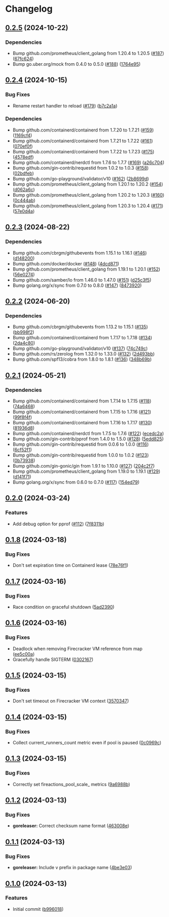 # Changelog

## [0.2.5](https://github.com/hostinger/fireactions/compare/v0.2.4...v0.2.5) (2024-10-22)


### Dependencies

* Bump github.com/prometheus/client_golang from 1.20.4 to 1.20.5 ([#187](https://github.com/hostinger/fireactions/issues/187)) ([67fc624](https://github.com/hostinger/fireactions/commit/67fc624401f432646428b7378b16034a6d5e5e11))
* Bump go.uber.org/mock from 0.4.0 to 0.5.0 ([#188](https://github.com/hostinger/fireactions/issues/188)) ([1764e95](https://github.com/hostinger/fireactions/commit/1764e957d92978e748863f17d62ac268d961fb05))

## [0.2.4](https://github.com/hostinger/fireactions/compare/v0.2.3...v0.2.4) (2024-10-15)


### Bug Fixes

* Rename restart handler to reload ([#179](https://github.com/hostinger/fireactions/issues/179)) ([b7c2a1a](https://github.com/hostinger/fireactions/commit/b7c2a1a19d51a5292c66005cb5646405d1cdbcfb))


### Dependencies

* Bump github.com/containerd/containerd from 1.7.20 to 1.7.21 ([#159](https://github.com/hostinger/fireactions/issues/159)) ([1169cf4](https://github.com/hostinger/fireactions/commit/1169cf41ce7b71692fd0da59f522958e912bb699))
* Bump github.com/containerd/containerd from 1.7.21 to 1.7.22 ([#161](https://github.com/hostinger/fireactions/issues/161)) ([070ef0f](https://github.com/hostinger/fireactions/commit/070ef0f2d591b5264e14015f3568563bdfc8651a))
* Bump github.com/containerd/containerd from 1.7.22 to 1.7.23 ([#175](https://github.com/hostinger/fireactions/issues/175)) ([4578edf](https://github.com/hostinger/fireactions/commit/4578edff9381e3e54edc256af58b950b752da6c1))
* Bump github.com/containerd/nerdctl from 1.7.6 to 1.7.7 ([#169](https://github.com/hostinger/fireactions/issues/169)) ([a26c704](https://github.com/hostinger/fireactions/commit/a26c7042f33fd7a9035204f4a5b9a169e1af82a4))
* Bump github.com/gin-contrib/requestid from 1.0.2 to 1.0.3 ([#158](https://github.com/hostinger/fireactions/issues/158)) ([02bdfeb](https://github.com/hostinger/fireactions/commit/02bdfeb6e5df8eb55a4cd38b20547602a3afc248))
* Bump github.com/go-playground/validator/v10 ([#162](https://github.com/hostinger/fireactions/issues/162)) ([2b8699d](https://github.com/hostinger/fireactions/commit/2b8699d6af513775c0fa1c35226e8dc57737e860))
* Bump github.com/prometheus/client_golang from 1.20.1 to 1.20.2 ([#154](https://github.com/hostinger/fireactions/issues/154)) ([d062a6c](https://github.com/hostinger/fireactions/commit/d062a6c2b6938f7244cede9f3bb063abc591ff47))
* Bump github.com/prometheus/client_golang from 1.20.2 to 1.20.3 ([#160](https://github.com/hostinger/fireactions/issues/160)) ([0c444ab](https://github.com/hostinger/fireactions/commit/0c444abf8a7ff2ec6e20159dec7e1297fc36574d))
* Bump github.com/prometheus/client_golang from 1.20.3 to 1.20.4 ([#171](https://github.com/hostinger/fireactions/issues/171)) ([57e0d4a](https://github.com/hostinger/fireactions/commit/57e0d4ac7d51ed19e9fcbb7d1d077e59ebd7bcf5))

## [0.2.3](https://github.com/hostinger/fireactions/compare/v0.2.2...v0.2.3) (2024-08-22)


### Dependencies

* Bump github.com/cbrgm/githubevents from 1.15.1 to 1.16.1 ([#146](https://github.com/hostinger/fireactions/issues/146)) ([d148200](https://github.com/hostinger/fireactions/commit/d148200914eebc33b1315c515c91b7e5bab2cf5b))
* Bump github.com/docker/docker ([#148](https://github.com/hostinger/fireactions/issues/148)) ([4dcd871](https://github.com/hostinger/fireactions/commit/4dcd871ef3c3f6d1c6453b1befef93287fe88c55))
* Bump github.com/prometheus/client_golang from 1.19.1 to 1.20.1 ([#152](https://github.com/hostinger/fireactions/issues/152)) ([56e0274](https://github.com/hostinger/fireactions/commit/56e027453d064f106bcff9f33b20985e09601359))
* Bump github.com/samber/lo from 1.46.0 to 1.47.0 ([#151](https://github.com/hostinger/fireactions/issues/151)) ([d25c3f5](https://github.com/hostinger/fireactions/commit/d25c3f5ef37f79399e86cfb020567aaeb1049194))
* Bump golang.org/x/sync from 0.7.0 to 0.8.0 ([#147](https://github.com/hostinger/fireactions/issues/147)) ([8473920](https://github.com/hostinger/fireactions/commit/8473920c00bb088ea53fd42e99dd6ccdbc17e835))

## [0.2.2](https://github.com/hostinger/fireactions/compare/v0.2.1...v0.2.2) (2024-06-20)


### Dependencies

* Bump github.com/cbrgm/githubevents from 1.13.2 to 1.15.1 ([#135](https://github.com/hostinger/fireactions/issues/135)) ([bb998f2](https://github.com/hostinger/fireactions/commit/bb998f25e520ef8920b6241f41f6eedd9b9b3dc7))
* Bump github.com/containerd/containerd from 1.7.17 to 1.7.18 ([#134](https://github.com/hostinger/fireactions/issues/134)) ([2da4c80](https://github.com/hostinger/fireactions/commit/2da4c8065a509361983ace253642df29fa48fdbf))
* Bump github.com/go-playground/validator/v10 ([#137](https://github.com/hostinger/fireactions/issues/137)) ([74c749c](https://github.com/hostinger/fireactions/commit/74c749cf227f59bcf374f7e69f96fabcad12ae19))
* Bump github.com/rs/zerolog from 1.32.0 to 1.33.0 ([#132](https://github.com/hostinger/fireactions/issues/132)) ([2d493bb](https://github.com/hostinger/fireactions/commit/2d493bb9f92c0dcc8a8d844ae884c8b5c192b3ae))
* Bump github.com/spf13/cobra from 1.8.0 to 1.8.1 ([#136](https://github.com/hostinger/fireactions/issues/136)) ([348b69b](https://github.com/hostinger/fireactions/commit/348b69bbb8915c87d370623dbcf9248690bda93e))

## [0.2.1](https://github.com/hostinger/fireactions/compare/v0.2.0...v0.2.1) (2024-05-21)


### Dependencies

* Bump github.com/containerd/containerd from 1.7.14 to 1.7.15 ([#118](https://github.com/hostinger/fireactions/issues/118)) ([74a6468](https://github.com/hostinger/fireactions/commit/74a646846365873e061c62e95e03c9ef8bb1ab55))
* Bump github.com/containerd/containerd from 1.7.15 to 1.7.16 ([#121](https://github.com/hostinger/fireactions/issues/121)) ([99f8f4f](https://github.com/hostinger/fireactions/commit/99f8f4f1a1c191d5def4592be03bedcda63e3d81))
* Bump github.com/containerd/containerd from 1.7.16 to 1.7.17 ([#130](https://github.com/hostinger/fireactions/issues/130)) ([81936d8](https://github.com/hostinger/fireactions/commit/81936d8c172bba450aefad29ee60df64fedd0fe1))
* Bump github.com/containerd/nerdctl from 1.7.5 to 1.7.6 ([#122](https://github.com/hostinger/fireactions/issues/122)) ([ecedc2a](https://github.com/hostinger/fireactions/commit/ecedc2af9441cf6df3b666d746f9acda3656308e))
* Bump github.com/gin-contrib/pprof from 1.4.0 to 1.5.0 ([#128](https://github.com/hostinger/fireactions/issues/128)) ([5edd825](https://github.com/hostinger/fireactions/commit/5edd8256f8d2a37f4e8466f875615977cd1a62f7))
* Bump github.com/gin-contrib/requestid from 0.0.6 to 1.0.0 ([#116](https://github.com/hostinger/fireactions/issues/116)) ([6cf52f1](https://github.com/hostinger/fireactions/commit/6cf52f161b769cd8ef53d1ff77024ebe588204be))
* Bump github.com/gin-contrib/requestid from 1.0.0 to 1.0.2 ([#123](https://github.com/hostinger/fireactions/issues/123)) ([0b73938](https://github.com/hostinger/fireactions/commit/0b7393819b23620140b770c586e2a828efa49386))
* Bump github.com/gin-gonic/gin from 1.9.1 to 1.10.0 ([#127](https://github.com/hostinger/fireactions/issues/127)) ([204c2f7](https://github.com/hostinger/fireactions/commit/204c2f74a8385762534d741e182248020ffca943))
* Bump github.com/prometheus/client_golang from 1.19.0 to 1.19.1 ([#129](https://github.com/hostinger/fireactions/issues/129)) ([d141f71](https://github.com/hostinger/fireactions/commit/d141f71fc01e6c0b18bbd89de42877bfcca7624d))
* Bump golang.org/x/sync from 0.6.0 to 0.7.0 ([#117](https://github.com/hostinger/fireactions/issues/117)) ([154ed79](https://github.com/hostinger/fireactions/commit/154ed79c75570780c4d36c9291d5e3dd28605a3b))

## [0.2.0](https://github.com/hostinger/fireactions/compare/v0.1.8...v0.2.0) (2024-03-24)


### Features

* Add debug option for pprof ([#112](https://github.com/hostinger/fireactions/issues/112)) ([7f8311b](https://github.com/hostinger/fireactions/commit/7f8311ba98a144c81376484e67c6abb73245317e))

## [0.1.8](https://github.com/hostinger/fireactions/compare/v0.1.7...v0.1.8) (2024-03-18)


### Bug Fixes

* Don't set expiration time on Containerd lease ([78e76f1](https://github.com/hostinger/fireactions/commit/78e76f18571622e405f93a990526155f099dbf2b))

## [0.1.7](https://github.com/hostinger/fireactions/compare/v0.1.6...v0.1.7) (2024-03-16)


### Bug Fixes

* Race condition on graceful shutdown ([5ad2390](https://github.com/hostinger/fireactions/commit/5ad23903740cf1b54645cb97bd40f7ab83c74c72))

## [0.1.6](https://github.com/hostinger/fireactions/compare/v0.1.5...v0.1.6) (2024-03-16)


### Bug Fixes

* Deadlock when removing Firecracker VM reference from map ([ee5c00a](https://github.com/hostinger/fireactions/commit/ee5c00ac61df9065709b51e14b0113d3c0925c0f))
* Gracefully handle SIGTERM ([0302167](https://github.com/hostinger/fireactions/commit/0302167b3c4cd34fe1c9fa1ae8202697d4ef42c4))

## [0.1.5](https://github.com/hostinger/fireactions/compare/v0.1.4...v0.1.5) (2024-03-15)


### Bug Fixes

* Don't set timeout on Firecracker VM context ([3570347](https://github.com/hostinger/fireactions/commit/3570347149bb99348a345f6e4fb3b55301ef8907))

## [0.1.4](https://github.com/hostinger/fireactions/compare/v0.1.3...v0.1.4) (2024-03-15)


### Bug Fixes

* Collect current_runners_count metric even if pool is paused ([0c0969c](https://github.com/hostinger/fireactions/commit/0c0969c25a9696bd904c617419ad2cb8aeef1247))

## [0.1.3](https://github.com/hostinger/fireactions/compare/v0.1.2...v0.1.3) (2024-03-15)


### Bug Fixes

* Correctly set fireactions_pool_scale_ metrics ([9a6988b](https://github.com/hostinger/fireactions/commit/9a6988b9452cd676a3b082e94213d4b0321d9e69))

## [0.1.2](https://github.com/hostinger/fireactions/compare/v0.1.1...v0.1.2) (2024-03-13)


### Bug Fixes

* **goreleaser:** Correct checksum name format ([463008e](https://github.com/hostinger/fireactions/commit/463008ef27dd0a1951dfdc6eafa4d772aac20ea5))

## [0.1.1](https://github.com/hostinger/fireactions/compare/v0.1.0...v0.1.1) (2024-03-13)


### Bug Fixes

* **goreleaser:** Include v prefix in package name ([4be3e03](https://github.com/hostinger/fireactions/commit/4be3e033b563785a53252f1c8ac23d5b9925597f))

## [0.1.0](https://github.com/hostinger/fireactions/compare/v0.0.1...v0.1.0) (2024-03-13)


### Features

* Initial commit ([b996018](https://github.com/hostinger/fireactions/commit/b9960186c7eb695fbb0a8c59f8194d8604e72ee4))
